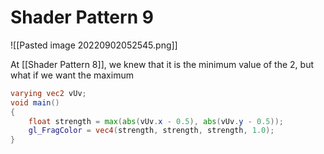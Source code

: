# Shader Pattern 9
![[Pasted image 20220902052545.png]]

At [[Shader Pattern 8]], we knew that it is the minimum value of the 2, but what if we want the maximum
```glsl
varying vec2 vUv;
void main()
{
    float strength = max(abs(vUv.x - 0.5), abs(vUv.y - 0.5));
    gl_FragColor = vec4(strength, strength, strength, 1.0);
}
```


